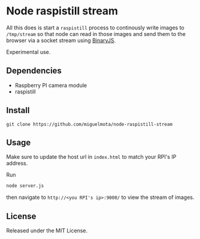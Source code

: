 # Node raspistill stream

All this does is start a `raspistill` process to continously write images to `/tmp/stream` so that node can read in those images and send them to the browser via a socket stream using [BinaryJS](https://github.com/binaryjs/binaryjs).

Experimental use.

## Dependencies

- Raspberry PI camera module
- raspistill

## Install

```
git clone https://github.com/miguelmota/node-raspistill-stream
```

## Usage

Make sure to update the host url in `index.html` to match your RPI's IP address.

Run

```bash
node server.js
```

then navigate to `http://<you RPI's ip>:9000/` to view the stream of images.

## License

Released under the MIT License.
